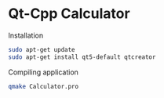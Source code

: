 # Qt-Cpp Calculator

Installation

```bash
sudo apt-get update
sudo apt-get install qt5-default qtcreator
```

Compiling application

```bash
qmake Calculator.pro
```